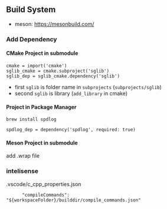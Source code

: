 ## Build System

- meson: https://mesonbuild.com/


### Add Dependency

#### CMake Project in submodule

```
cmake = import('cmake')
sglib_cmake = cmake.subproject('sglib')
sglib_dep = sglib_cmake.dependency('sglib')
```

- first `sglib` is folder name in `subprojects` (`subprojects/sglib`)
- second `sglib` is library (`add_library` in cmake)

#### Project in Package Manager

`brew install spdlog`

```
spdlog_dep = dependency('spdlog', required: true)
```

#### Meson Project in submodule

add .wrap file 



### intelisense

.vscode/c_cpp_properties.json

```
      "compileCommands": "${workspaceFolder}/builddir/compile_commands.json"
```